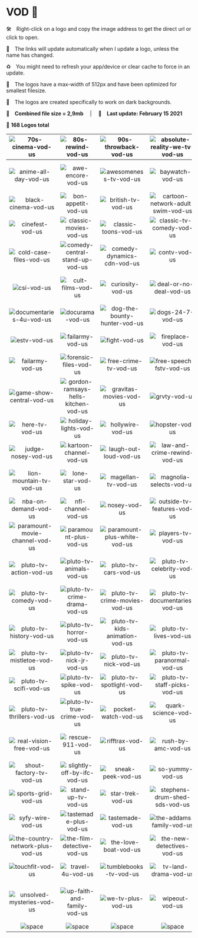 # VOD 📼

🛠 Right-click on a logo and copy the image address to get the direct url or click to open.

🔗 The links will update automatically when I update a logo, unless the name has changed.

♻️ You might need to refresh your app/device or clear cache to force in an update.

📐 The logos have a max-width of 512px and have been optimized for smallest filesize.

🖤 The logos are created specifically to work on dark backgrounds.

💾 __Combined file size = 2,9mb__  |  📅 __Last update: February 15 2021__

🎨 __168 Logos total__

| ![70s-cinema-vod-us] | ![80s-rewind-vod-us] | ![90s-throwback-vod-us] | ![absolute-reality-we-tv-vod-us] | ![amc-plus-vod-us] | ![amc-presents-vod-us] |
|:-:|:-:|:-:|:-:|:-:|:-:|
| ![anime-all-day-vod-us] | ![awe-encore-vod-us] | ![awesomeness-tv-vod-us] | ![baywatch-vod-us] | ![beverly-hills-90210-vod-us] | ![bigsky-conference-vod-us] |
| ![black-cinema-vod-us] | ![bon-appetit-vod-us] | ![british-tv-vod-us] | ![cartoon-network-adult-swim-vod-us] | ![cartoons-4u-vod-us] | ![cats-24-7-vod-us] |
| ![cinefest-vod-us] | ![classic-movies-vod-us] | ![classic-toons-vod-us] | ![classic-tv-comedy-vod-us] | ![classic-tv-drama-vod-us] | ![cmt-westerns-vod-us] |
| ![cold-case-files-vod-us] | ![comedy-central-stand-up-vod-us] | ![comedy-dynamics-cdn-vod-us] | ![contv-vod-us] | ![cooking-4u-vod-us] | ![cops-vod-us] |
| ![csi-vod-us] | ![cult-films-vod-us] | ![curiosity-vod-us] | ![deal-or-no-deal-vod-us] | ![degrassi-vod-us] | ![doctor-who-classic-vod-us] |
| ![documentaries-4u-vod-us] | ![docurama-vod-us] | ![dog-the-bounty-hunter-vod-us] | ![dogs-24-7-vod-us] | ![duck-tv-vod-us] | ![espn-ondemand-vod-us] |
| ![estv-vod-us] | ![failarmy-vod-us] | ![fight-vod-us] | ![fireplace-vod-us] | ![flicks-of-fury-vod-us] | ![flixfling-vod-us] |
| ![failarmy-vod-us] | ![forensic-files-vod-us] | ![free-crime-tv-vod-us] | ![free-speech-fstv-vod-us] | ![frontdoor-vod-us] | ![funny-af-vod-us] |
| ![game-show-central-vod-us] | ![gordon-ramsays-hells-kitchen-vod-us] | ![gravitas-movies-vod-us] | ![grvty-vod-us] | ![gusto-tv-vod-us] | ![happy-days-vod-us] |
| ![here-tv-vod-us] | ![holiday-lights-vod-us] | ![hollywire-vod-us] | ![hopster-vod-us] | ![impact-wrestling-vod-us] | ![johnny-carson-tv-vod-us] |
| ![judge-nosey-vod-us] | ![kartoon-channel-vod-us] | ![laugh-out-loud-vod-us] | ![law-and-crime-rewind-vod-us] | ![le-gourmet-tv-vod-us] | ![leverage-vod-us] |
| ![lion-mountain-tv-vod-us] | ![lone-star-vod-us] | ![magellan-tv-vod-us] | ![magnolia-selects-vod-us] | ![maverick-black-cinema-vod-us] | ![midsomer-murders-vod-us] |
| ![nba-on-demand-vod-us] | ![nfl-channel-vod-us] | ![nosey-vod-us] | ![outside-tv-features-vod-us] | ![outside-tv-plus-vod-us] | ![pac-films-vod-us] |
| ![paramount-movie-channel-vod-us] | ![paramount-plus-vod-us] | ![paramount-plus-white-vod-us] | ![players-tv-vod-us] | ![playkids-vod-us] | ![pluto-tv-007-vod-us] |
| ![pluto-tv-action-vod-us] | ![pluto-tv-animals-vod-us] | ![pluto-tv-cars-vod-us] | ![pluto-tv-celebrity-vod-us] | ![pluto-tv-christmas-vod-us] | ![pluto-tv-comedy-central-vod-us] |
| ![pluto-tv-comedy-vod-us] | ![pluto-tv-crime-drama-vod-us] | ![pluto-tv-crime-movies-vod-us] | ![pluto-tv-documentaries-vod-us] | ![pluto-tv-drama-vod-us] | ![pluto-tv-fantastic-vod-us] |
| ![pluto-tv-history-vod-us] | ![pluto-tv-horror-vod-us] | ![pluto-tv-kids-animation-vod-us] | ![pluto-tv-lives-vod-us] | ![pluto-tv-love-stories-vod-us] | ![pluto-tv-military-vod-us] |
| ![pluto-tv-mistletoe-vod-us] | ![pluto-tv-nick-jr-vod-us] | ![pluto-tv-nick-vod-us] | ![pluto-tv-paranormal-vod-us] | ![pluto-tv-reality-vod-us] | ![pluto-tv-romance-vod-us] |
| ![pluto-tv-scifi-vod-us] | ![pluto-tv-spike-vod-us] | ![pluto-tv-spotlight-vod-us] | ![pluto-tv-staff-picks-vod-us] | ![pluto-tv-suspense-vod-us] | ![pluto-tv-terror-vod-us] |
| ![pluto-tv-thrillers-vod-us] | ![pluto-tv-true-crime-vod-us] | ![pocket-watch-vod-us] | ![quark-science-vod-us] | ![quicktake-by-bloomberg-vod-us] | ![real-americas-voice-vod-us] |
| ![real-vision-free-vod-us] | ![rescue-911-vod-us] | ![rifftrax-vod-us] | ![rush-by-amc-vod-us] | ![ryan-and-friends-vod-us] | ![screamfest-vod-us] |
| ![shout-factory-tv-vod-us] | ![slightly-off-by-ifc-vod-us] | ![sneak-peek-vod-us] | ![so-yummy-vod-us] | ![spike-outdoors-vod-us] | ![sport-now-insight-vod-us] |
| ![sports-grid-vod-us] | ![stand-up-tv-vod-us] | ![star-trek-vod-us] | ![stephens-drum-shed-sds-vod-us] | ![stingray-karaoke-vod-us] | ![stingray-naturescape-vod-us] |
| ![syfy-wire-vod-us] | ![tastemade-plus-vod-us] | ![tastemade-vod-us] | ![the-addams-family-vod-us] | ![the-archive-vod-us] | ![the-asylum-vod-us] |
| ![the-country-network-plus-vod-us] | ![the-film-detective-vod-us] | ![the-love-boat-vod-us] | ![the-new-detectives-vod-us] | ![the-pet-collective-vod-us] | ![tosh-0-vod-us] |
| ![touchfit-vod-us] | ![travel-4u-vod-us] | ![tumblebooks-tv-vod-us] | ![tv-land-drama-vod-us] | ![tv-land-sitcoms-vod-us] | ![uflytv-vod-us] |
| ![unsolved-mysteries-vod-us] | ![up-faith-and-family-vod-us] | ![we-tv-plus-vod-us] | ![wipeout-vod-us] | ![wpt-world-poker-tour-vod-us] | ![xive-tv-vod-us] |
| ![space] | ![space] | ![space] | ![space] | ![space] | ![space] |

[70s-cinema-vod-us]:https://raw.githubusercontent.com/Tapiosinn/tv-logos/master/misc/vod/70s-cinema-vod-us.png
[80s-rewind-vod-us]:https://raw.githubusercontent.com/Tapiosinn/tv-logos/master/misc/vod/80s-rewind-vod-us.png
[90s-throwback-vod-us]:https://raw.githubusercontent.com/Tapiosinn/tv-logos/master/misc/vod/90s-throwback-vod-us.png
[absolute-reality-we-tv-vod-us]:https://raw.githubusercontent.com/Tapiosinn/tv-logos/master/misc/vod/absolute-reality-we-tv-vod-us.png
[amc-plus-vod-us]:https://raw.githubusercontent.com/Tapiosinn/tv-logos/master/misc/vod/amc-plus-vod-us.png
[amc-presents-vod-us]:https://raw.githubusercontent.com/Tapiosinn/tv-logos/master/misc/vod/amc-presents-vod-us.png
[anime-all-day-vod-us]:https://raw.githubusercontent.com/Tapiosinn/tv-logos/master/misc/vod/anime-all-day-vod-us.png
[awe-encore-vod-us]:https://raw.githubusercontent.com/Tapiosinn/tv-logos/master/misc/vod/awe-encore-vod-us.png
[awesomeness-tv-vod-us]:https://raw.githubusercontent.com/Tapiosinn/tv-logos/master/misc/vod/awesomeness-tv-vod-us.png
[baywatch-vod-us]:https://raw.githubusercontent.com/Tapiosinn/tv-logos/master/misc/vod/baywatch-vod-us.png
[beverly-hills-90210-vod-us]:https://raw.githubusercontent.com/Tapiosinn/tv-logos/master/misc/vod/beverly-hills-90210-vod-us.png
[bigsky-conference-vod-us]:https://raw.githubusercontent.com/Tapiosinn/tv-logos/master/misc/vod/bigsky-conference-vod-us.png
[black-cinema-vod-us]:https://raw.githubusercontent.com/Tapiosinn/tv-logos/master/misc/vod/black-cinema-vod-us.png
[bon-appetit-vod-us]:https://raw.githubusercontent.com/Tapiosinn/tv-logos/master/misc/vod/bon-appetit-vod-us.png
[british-tv-vod-us]:https://raw.githubusercontent.com/Tapiosinn/tv-logos/master/misc/vod/british-tv-vod-us.png
[cartoon-network-adult-swim-vod-us]:https://raw.githubusercontent.com/Tapiosinn/tv-logos/master/misc/vod/cartoon-network-adult-swim-vod-us.png
[cartoons-4u-vod-us]:https://raw.githubusercontent.com/Tapiosinn/tv-logos/master/misc/vod/cartoons-4u-vod-us.png
[cats-24-7-vod-us]:https://raw.githubusercontent.com/Tapiosinn/tv-logos/master/misc/vod/cats-24-7-vod-us.png
[cinefest-vod-us]:https://raw.githubusercontent.com/Tapiosinn/tv-logos/master/misc/vod/cinefest-vod-us.png
[classic-movies-vod-us]:https://raw.githubusercontent.com/Tapiosinn/tv-logos/master/misc/vod/classic-movies-vod-us.png
[classic-toons-vod-us]:https://raw.githubusercontent.com/Tapiosinn/tv-logos/master/misc/vod/classic-toons-vod-us.png
[classic-tv-comedy-vod-us]:https://raw.githubusercontent.com/Tapiosinn/tv-logos/master/misc/vod/classic-tv-comedy-vod-us.png
[classic-tv-drama-vod-us]:https://raw.githubusercontent.com/Tapiosinn/tv-logos/master/misc/vod/classic-tv-drama-vod-us.png
[cmt-westerns-vod-us]:https://raw.githubusercontent.com/Tapiosinn/tv-logos/master/misc/vod/cmt-westerns-vod-us.png
[cold-case-files-vod-us]:https://raw.githubusercontent.com/Tapiosinn/tv-logos/master/misc/vod/cold-case-files-vod-us.png
[comedy-central-stand-up-vod-us]:https://raw.githubusercontent.com/Tapiosinn/tv-logos/master/misc/vod/comedy-central-stand-up-vod-us.png
[comedy-dynamics-cdn-vod-us]:https://raw.githubusercontent.com/Tapiosinn/tv-logos/master/misc/vod/comedy-dynamics-cdn-vod-us.png
[contv-vod-us]:https://raw.githubusercontent.com/Tapiosinn/tv-logos/master/misc/vod/contv-vod-us.png
[cooking-4u-vod-us]:https://raw.githubusercontent.com/Tapiosinn/tv-logos/master/misc/vod/cooking-4u-vod-us.png
[cops-vod-us]:https://raw.githubusercontent.com/Tapiosinn/tv-logos/master/misc/vod/cops-vod-us.png
[csi-vod-us]:https://raw.githubusercontent.com/Tapiosinn/tv-logos/master/misc/vod/csi-vod-us.png
[cult-films-vod-us]:https://raw.githubusercontent.com/Tapiosinn/tv-logos/master/misc/vod/cult-films-vod-us.png
[curiosity-vod-us]:https://raw.githubusercontent.com/Tapiosinn/tv-logos/master/misc/vod/curiosity-vod-us.png
[deal-or-no-deal-vod-us]:https://raw.githubusercontent.com/Tapiosinn/tv-logos/master/misc/vod/deal-or-no-deal-vod-us.png
[degrassi-vod-us]:https://raw.githubusercontent.com/Tapiosinn/tv-logos/master/misc/vod/degrassi-vod-us.png
[doctor-who-classic-vod-us]:https://raw.githubusercontent.com/Tapiosinn/tv-logos/master/misc/vod/doctor-who-classic-vod-us.png
[documentaries-4u-vod-us]:https://raw.githubusercontent.com/Tapiosinn/tv-logos/master/misc/vod/documentaries-4u-vod-us.png
[docurama-vod-us]:https://raw.githubusercontent.com/Tapiosinn/tv-logos/master/misc/vod/docurama-vod-us.png
[dog-the-bounty-hunter-vod-us]:https://raw.githubusercontent.com/Tapiosinn/tv-logos/master/misc/vod/dog-the-bounty-hunter-vod-us.png
[dogs-24-7-vod-us]:https://raw.githubusercontent.com/Tapiosinn/tv-logos/master/misc/vod/dogs-24-7-vod-us.png
[duck-tv-vod-us]:https://raw.githubusercontent.com/Tapiosinn/tv-logos/master/misc/vod/duck-tv-vod-us.png
[espn-ondemand-vod-us]:https://raw.githubusercontent.com/Tapiosinn/tv-logos/master/misc/vod/espn-ondemand-vod-us.png
[estv-vod-us]:https://raw.githubusercontent.com/Tapiosinn/tv-logos/master/misc/vod/estv-vod-us.png
[failarmy-vod-us]:https://raw.githubusercontent.com/Tapiosinn/tv-logos/master/misc/vod/failarmy-vod-us.png
[fight-vod-us]:https://raw.githubusercontent.com/Tapiosinn/tv-logos/master/misc/vod/fight-vod-us.png
[fireplace-vod-us]:https://raw.githubusercontent.com/Tapiosinn/tv-logos/master/misc/vod/fireplace-vod-us.png
[flicks-of-fury-vod-us]:https://raw.githubusercontent.com/Tapiosinn/tv-logos/master/misc/vod/flicks-of-fury-vod-us.png
[flixfling-vod-us]:https://raw.githubusercontent.com/Tapiosinn/tv-logos/master/misc/vod/flixfling-vod-us.png
[food-tv-vod-us]:https://raw.githubusercontent.com/Tapiosinn/tv-logos/master/misc/vod/food-tv-vod-us.png
[forensic-files-vod-us]:https://raw.githubusercontent.com/Tapiosinn/tv-logos/master/misc/vod/forensic-files-vod-us.png
[free-crime-tv-vod-us]:https://raw.githubusercontent.com/Tapiosinn/tv-logos/master/misc/vod/free-crime-tv-vod-us.png
[free-speech-fstv-vod-us]:https://raw.githubusercontent.com/Tapiosinn/tv-logos/master/misc/vod/free-speech-fstv-vod-us.png
[frontdoor-vod-us]:https://raw.githubusercontent.com/Tapiosinn/tv-logos/master/misc/vod/frontdoor-vod-us.png
[funny-af-vod-us]:https://raw.githubusercontent.com/Tapiosinn/tv-logos/master/misc/vod/funny-af-vod-us.png
[game-show-central-vod-us]:https://raw.githubusercontent.com/Tapiosinn/tv-logos/master/misc/vod/game-show-central-vod-us.png
[gordon-ramsays-hells-kitchen-vod-us]:https://raw.githubusercontent.com/Tapiosinn/tv-logos/master/misc/vod/gordon-ramsays-hells-kitchen-vod-us.png
[gravitas-movies-vod-us]:https://raw.githubusercontent.com/Tapiosinn/tv-logos/master/misc/vod/gravitas-movies-vod-us.png
[grvty-vod-us]:https://raw.githubusercontent.com/Tapiosinn/tv-logos/master/misc/vod/grvty-vod-us.png
[gusto-tv-vod-us]:https://raw.githubusercontent.com/Tapiosinn/tv-logos/master/misc/vod/gusto-tv-vod-us.png
[happy-days-vod-us]:https://raw.githubusercontent.com/Tapiosinn/tv-logos/master/misc/vod/happy-days-vod-us.png
[here-tv-vod-us]:https://raw.githubusercontent.com/Tapiosinn/tv-logos/master/misc/vod/here-tv-vod-us.png
[holiday-lights-vod-us]:https://raw.githubusercontent.com/Tapiosinn/tv-logos/master/misc/vod/holiday-lights-vod-us.png
[hollywire-vod-us]:https://raw.githubusercontent.com/Tapiosinn/tv-logos/master/misc/vod/hollywire-vod-us.png
[hopster-vod-us]:https://raw.githubusercontent.com/Tapiosinn/tv-logos/master/misc/vod/hopster-vod-us.png
[impact-wrestling-vod-us]:https://raw.githubusercontent.com/Tapiosinn/tv-logos/master/misc/vod/impact-wrestling-vod-us.png
[johnny-carson-tv-vod-us]:https://raw.githubusercontent.com/Tapiosinn/tv-logos/master/misc/vod/johnny-carson-tv-vod-us.png
[judge-nosey-vod-us]:https://raw.githubusercontent.com/Tapiosinn/tv-logos/master/misc/vod/judge-nosey-vod-us.png
[kartoon-channel-vod-us]:https://raw.githubusercontent.com/Tapiosinn/tv-logos/master/misc/vod/kartoon-channel-vod-us.png
[laugh-out-loud-vod-us]:https://raw.githubusercontent.com/Tapiosinn/tv-logos/master/misc/vod/laugh-out-loud-vod-us.png
[law-and-crime-rewind-vod-us]:https://raw.githubusercontent.com/Tapiosinn/tv-logos/master/misc/vod/law-and-crime-rewind-vod-us.png
[le-gourmet-tv-vod-us]:https://raw.githubusercontent.com/Tapiosinn/tv-logos/master/misc/vod/le-gourmet-tv-vod-us.png
[leverage-vod-us]:https://raw.githubusercontent.com/Tapiosinn/tv-logos/master/misc/vod/leverage-vod-us.png
[lion-mountain-tv-vod-us]:https://raw.githubusercontent.com/Tapiosinn/tv-logos/master/misc/vod/lion-mountain-tv-vod-us.png
[lone-star-vod-us]:https://raw.githubusercontent.com/Tapiosinn/tv-logos/master/misc/vod/lone-star-vod-us.png
[magellan-tv-vod-us]:https://raw.githubusercontent.com/Tapiosinn/tv-logos/master/misc/vod/magellan-tv-vod-us.png
[magnolia-selects-vod-us]:https://raw.githubusercontent.com/Tapiosinn/tv-logos/master/misc/vod/magnolia-selects-vod-us.png
[maverick-black-cinema-vod-us]:https://raw.githubusercontent.com/Tapiosinn/tv-logos/master/misc/vod/maverick-black-cinema-vod-us.png
[midsomer-murders-vod-us]:https://raw.githubusercontent.com/Tapiosinn/tv-logos/master/misc/vod/midsomer-murders-vod-us.png
[nba-on-demand-vod-us]:https://raw.githubusercontent.com/Tapiosinn/tv-logos/master/misc/vod/nba-on-demand-vod-us.png
[nfl-channel-vod-us]:https://raw.githubusercontent.com/Tapiosinn/tv-logos/master/misc/vod/nfl-channel-vod-us.png
[nosey-vod-us]:https://raw.githubusercontent.com/Tapiosinn/tv-logos/master/misc/vod/nosey-vod-us.png
[outside-tv-features-vod-us]:https://raw.githubusercontent.com/Tapiosinn/tv-logos/master/misc/vod/outside-tv-features-vod-us.png
[outside-tv-plus-vod-us]:https://raw.githubusercontent.com/Tapiosinn/tv-logos/master/misc/vod/outside-tv-plus-vod-us.png
[pac-films-vod-us]:https://raw.githubusercontent.com/Tapiosinn/tv-logos/master/misc/vod/pac-films-vod-us.png
[paramount-movie-channel-vod-us]:https://raw.githubusercontent.com/Tapiosinn/tv-logos/master/misc/vod/paramount-movie-channel-vod-us.png
[paramount-plus-vod-us]:https://raw.githubusercontent.com/Tapiosinn/tv-logos/master/misc/vod/paramount-plus-vod-us.png
[paramount-plus-white-vod-us]:https://raw.githubusercontent.com/Tapiosinn/tv-logos/master/misc/vod/paramount-plus-white-vod-us.png
[players-tv-vod-us]:https://raw.githubusercontent.com/Tapiosinn/tv-logos/master/misc/vod/players-tv-vod-us.png
[playkids-vod-us]:https://raw.githubusercontent.com/Tapiosinn/tv-logos/master/misc/vod/playkids-vod-us.png
[pluto-tv-007-vod-us]:https://raw.githubusercontent.com/Tapiosinn/tv-logos/master/misc/vod/pluto-tv-007-vod-us.png
[pluto-tv-action-vod-us]:https://raw.githubusercontent.com/Tapiosinn/tv-logos/master/misc/vod/pluto-tv-action-vod-us.png
[pluto-tv-animals-vod-us]:https://raw.githubusercontent.com/Tapiosinn/tv-logos/master/misc/vod/pluto-tv-animals-vod-us.png
[pluto-tv-cars-vod-us]:https://raw.githubusercontent.com/Tapiosinn/tv-logos/master/misc/vod/pluto-tv-cars-vod-us.png
[pluto-tv-celebrity-vod-us]:https://raw.githubusercontent.com/Tapiosinn/tv-logos/master/misc/vod/pluto-tv-celebrity-vod-us.png
[pluto-tv-christmas-vod-us]:https://raw.githubusercontent.com/Tapiosinn/tv-logos/master/misc/vod/pluto-tv-christmas-vod-us.png
[pluto-tv-comedy-central-vod-us]:https://raw.githubusercontent.com/Tapiosinn/tv-logos/master/misc/vod/pluto-tv-comedy-central-vod-us.png
[pluto-tv-comedy-vod-us]:https://raw.githubusercontent.com/Tapiosinn/tv-logos/master/misc/vod/pluto-tv-comedy-vod-us.png
[pluto-tv-crime-drama-vod-us]:https://raw.githubusercontent.com/Tapiosinn/tv-logos/master/misc/vod/pluto-tv-crime-drama-vod-us.png
[pluto-tv-crime-movies-vod-us]:https://raw.githubusercontent.com/Tapiosinn/tv-logos/master/misc/vod/pluto-tv-crime-movies-vod-us.png
[pluto-tv-documentaries-vod-us]:https://raw.githubusercontent.com/Tapiosinn/tv-logos/master/misc/vod/pluto-tv-documentaries-vod-us.png
[pluto-tv-drama-vod-us]:https://raw.githubusercontent.com/Tapiosinn/tv-logos/master/misc/vod/pluto-tv-drama-vod-us.png
[pluto-tv-fantastic-vod-us]:https://raw.githubusercontent.com/Tapiosinn/tv-logos/master/misc/vod/pluto-tv-fantastic-vod-us.png
[pluto-tv-history-vod-us]:https://raw.githubusercontent.com/Tapiosinn/tv-logos/master/misc/vod/pluto-tv-history-vod-us.png
[pluto-tv-horror-vod-us]:https://raw.githubusercontent.com/Tapiosinn/tv-logos/master/misc/vod/pluto-tv-horror-vod-us.png
[pluto-tv-kids-animation-vod-us]:https://raw.githubusercontent.com/Tapiosinn/tv-logos/master/misc/vod/pluto-tv-kids-animation-vod-us.png
[pluto-tv-lives-vod-us]:https://raw.githubusercontent.com/Tapiosinn/tv-logos/master/misc/vod/pluto-tv-lives-vod-us.png
[pluto-tv-love-stories-vod-us]:https://raw.githubusercontent.com/Tapiosinn/tv-logos/master/misc/vod/pluto-tv-love-stories-vod-us.png
[pluto-tv-military-vod-us]:https://raw.githubusercontent.com/Tapiosinn/tv-logos/master/misc/vod/pluto-tv-military-vod-us.png
[pluto-tv-mistletoe-vod-us]:https://raw.githubusercontent.com/Tapiosinn/tv-logos/master/misc/vod/pluto-tv-mistletoe-vod-us.png
[pluto-tv-nick-jr-vod-us]:https://raw.githubusercontent.com/Tapiosinn/tv-logos/master/misc/vod/pluto-tv-nick-jr-vod-us.png
[pluto-tv-nick-vod-us]:https://raw.githubusercontent.com/Tapiosinn/tv-logos/master/misc/vod/pluto-tv-nick-vod-us.png
[pluto-tv-paranormal-vod-us]:https://raw.githubusercontent.com/Tapiosinn/tv-logos/master/misc/vod/pluto-tv-paranormal-vod-us.png
[pluto-tv-reality-vod-us]:https://raw.githubusercontent.com/Tapiosinn/tv-logos/master/misc/vod/pluto-tv-reality-vod-us.png
[pluto-tv-romance-vod-us]:https://raw.githubusercontent.com/Tapiosinn/tv-logos/master/misc/vod/pluto-tv-romance-vod-us.png
[pluto-tv-scifi-vod-us]:https://raw.githubusercontent.com/Tapiosinn/tv-logos/master/misc/vod/pluto-tv-scifi-vod-us.png
[pluto-tv-spike-vod-us]:https://raw.githubusercontent.com/Tapiosinn/tv-logos/master/misc/vod/pluto-tv-spike-vod-us.png
[pluto-tv-spotlight-vod-us]:https://raw.githubusercontent.com/Tapiosinn/tv-logos/master/misc/vod/pluto-tv-spotlight-vod-us.png
[pluto-tv-staff-picks-vod-us]:https://raw.githubusercontent.com/Tapiosinn/tv-logos/master/misc/vod/pluto-tv-staff-picks-vod-us.png
[pluto-tv-suspense-vod-us]:https://raw.githubusercontent.com/Tapiosinn/tv-logos/master/misc/vod/pluto-tv-suspense-vod-us.png
[pluto-tv-terror-vod-us]:https://raw.githubusercontent.com/Tapiosinn/tv-logos/master/misc/vod/pluto-tv-terror-vod-us.png
[pluto-tv-thrillers-vod-us]:https://raw.githubusercontent.com/Tapiosinn/tv-logos/master/misc/vod/pluto-tv-thrillers-vod-us.png
[pluto-tv-true-crime-vod-us]:https://raw.githubusercontent.com/Tapiosinn/tv-logos/master/misc/vod/pluto-tv-true-crime-vod-us.png
[pocket-watch-vod-us]:https://raw.githubusercontent.com/Tapiosinn/tv-logos/master/misc/vod/pocket-watch-vod-us.png
[quark-science-vod-us]:https://raw.githubusercontent.com/Tapiosinn/tv-logos/master/misc/vod/quark-science-vod-us.png
[quicktake-by-bloomberg-vod-us]:https://raw.githubusercontent.com/Tapiosinn/tv-logos/master/misc/vod/quicktake-by-bloomberg-vod-us.png
[real-americas-voice-vod-us]:https://raw.githubusercontent.com/Tapiosinn/tv-logos/master/misc/vod/real-americas-voice-vod-us.png
[real-vision-free-vod-us]:https://raw.githubusercontent.com/Tapiosinn/tv-logos/master/misc/vod/real-vision-free-vod-us.png
[rescue-911-vod-us]:https://raw.githubusercontent.com/Tapiosinn/tv-logos/master/misc/vod/rescue-911-vod-us.png
[rifftrax-vod-us]:https://raw.githubusercontent.com/Tapiosinn/tv-logos/master/misc/vod/rifftrax-vod-us.png
[rush-by-amc-vod-us]:https://raw.githubusercontent.com/Tapiosinn/tv-logos/master/misc/vod/rush-by-amc-vod-us.png
[ryan-and-friends-vod-us]:https://raw.githubusercontent.com/Tapiosinn/tv-logos/master/misc/vod/ryan-and-friends-vod-us.png
[screamfest-vod-us]:https://raw.githubusercontent.com/Tapiosinn/tv-logos/master/misc/vod/screamfest-vod-us.png
[shout-factory-tv-vod-us]:https://raw.githubusercontent.com/Tapiosinn/tv-logos/master/misc/vod/shout-factory-tv-vod-us.png
[slightly-off-by-ifc-vod-us]:https://raw.githubusercontent.com/Tapiosinn/tv-logos/master/misc/vod/slightly-off-by-ifc-vod-us.png
[sneak-peek-vod-us]:https://raw.githubusercontent.com/Tapiosinn/tv-logos/master/misc/vod/sneak-peek-vod-us.png
[so-yummy-vod-us]:https://raw.githubusercontent.com/Tapiosinn/tv-logos/master/misc/vod/so-yummy-vod-us.png
[spike-outdoors-vod-us]:https://raw.githubusercontent.com/Tapiosinn/tv-logos/master/misc/vod/spike-outdoors-vod-us.png
[sport-now-insight-vod-us]:https://raw.githubusercontent.com/Tapiosinn/tv-logos/master/misc/vod/sport-now-insight-vod-us.png
[sports-grid-vod-us]:https://raw.githubusercontent.com/Tapiosinn/tv-logos/master/misc/vod/sports-grid-vod-us.png
[stand-up-tv-vod-us]:https://raw.githubusercontent.com/Tapiosinn/tv-logos/master/misc/vod/stand-up-tv-vod-us.png
[star-trek-vod-us]:https://raw.githubusercontent.com/Tapiosinn/tv-logos/master/misc/vod/star-trek-vod-us.png
[stephens-drum-shed-sds-vod-us]:https://raw.githubusercontent.com/Tapiosinn/tv-logos/master/misc/vod/stephens-drum-shed-sds-vod-us.png
[stingray-karaoke-vod-us]:https://raw.githubusercontent.com/Tapiosinn/tv-logos/master/misc/vod/stingray-karaoke-vod-us.png
[stingray-naturescape-vod-us]:https://raw.githubusercontent.com/Tapiosinn/tv-logos/master/misc/vod/stingray-naturescape-vod-us.png
[syfy-wire-vod-us]:https://raw.githubusercontent.com/Tapiosinn/tv-logos/master/misc/vod/syfy-wire-vod-us.png
[tastemade-plus-vod-us]:https://raw.githubusercontent.com/Tapiosinn/tv-logos/master/misc/vod/tastemade-plus-vod-us.png
[tastemade-vod-us]:https://raw.githubusercontent.com/Tapiosinn/tv-logos/master/misc/vod/tastemade-vod-us.png
[the-addams-family-vod-us]:https://raw.githubusercontent.com/Tapiosinn/tv-logos/master/misc/vod/the-addams-family-vod-us.png
[the-archive-vod-us]:https://raw.githubusercontent.com/Tapiosinn/tv-logos/master/misc/vod/the-archive-vod-us.png
[the-asylum-vod-us]:https://raw.githubusercontent.com/Tapiosinn/tv-logos/master/misc/vod/the-asylum-vod-us.png
[the-country-network-plus-vod-us]:https://raw.githubusercontent.com/Tapiosinn/tv-logos/master/misc/vod/the-country-network-plus-vod-us.png
[the-film-detective-vod-us]:https://raw.githubusercontent.com/Tapiosinn/tv-logos/master/misc/vod/the-film-detective-vod-us.png
[the-love-boat-vod-us]:https://raw.githubusercontent.com/Tapiosinn/tv-logos/master/misc/vod/the-love-boat-vod-us.png
[the-new-detectives-vod-us]:https://raw.githubusercontent.com/Tapiosinn/tv-logos/master/misc/vod/the-new-detectives-vod-us.png
[the-pet-collective-vod-us]:https://raw.githubusercontent.com/Tapiosinn/tv-logos/master/misc/vod/the-pet-collective-vod-us.png
[tosh-0-vod-us]:https://raw.githubusercontent.com/Tapiosinn/tv-logos/master/misc/vod/tosh-0-vod-us.png
[touchfit-vod-us]:https://raw.githubusercontent.com/Tapiosinn/tv-logos/master/misc/vod/touchfit-vod-us.png
[travel-4u-vod-us]:https://raw.githubusercontent.com/Tapiosinn/tv-logos/master/misc/vod/travel-4u-vod-us.png
[tumblebooks-tv-vod-us]:https://raw.githubusercontent.com/Tapiosinn/tv-logos/master/misc/vod/tumblebooks-tv-vod-us.png
[tv-land-drama-vod-us]:https://raw.githubusercontent.com/Tapiosinn/tv-logos/master/misc/vod/tv-land-drama-vod-us.png
[tv-land-sitcoms-vod-us]:https://raw.githubusercontent.com/Tapiosinn/tv-logos/master/misc/vod/tv-land-sitcoms-vod-us.png
[uflytv-vod-us]:https://raw.githubusercontent.com/Tapiosinn/tv-logos/master/misc/vod/uflytv-vod-us.png
[unsolved-mysteries-vod-us]:https://raw.githubusercontent.com/Tapiosinn/tv-logos/master/misc/vod/unsolved-mysteries-vod-us.png
[up-faith-and-family-vod-us]:https://raw.githubusercontent.com/Tapiosinn/tv-logos/master/misc/vod/up-faith-and-family-vod-us.png
[we-tv-plus-vod-us]:https://raw.githubusercontent.com/Tapiosinn/tv-logos/master/misc/vod/we-tv-plus-vod-us.png
[wipeout-vod-us]:https://raw.githubusercontent.com/Tapiosinn/tv-logos/master/misc/vod/wipeout-vod-us.png
[wpt-world-poker-tour-vod-us]:https://raw.githubusercontent.com/Tapiosinn/tv-logos/master/misc/vod/wpt-world-poker-tour-vod-us.png
[xive-tv-vod-us]:https://raw.githubusercontent.com/Tapiosinn/tv-logos/master/misc/vod/xive-tv-vod-us.png

[space]:https://github.com/Tapiosinn/tv-logos/blob/master/misc/%CE%A9/space-1500.png
